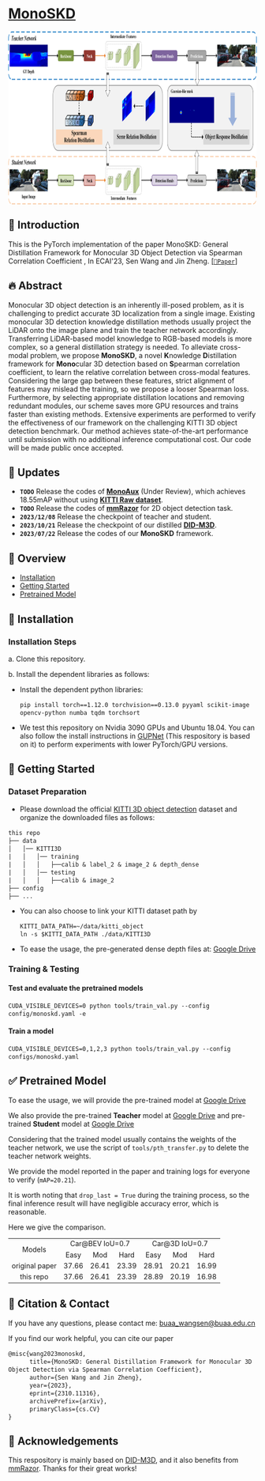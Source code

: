 # [**MonoSKD**](https://arxiv.org/abs/2310.11316)

<p align="center"> <img src='img/MonoSKD.png' align="center" height="350px"> </p>

## **🚀 Introduction**

This is the PyTorch implementation of the paper MonoSKD: General Distillation Framework for Monocular 3D Object Detection via Spearman Correlation Coefficient
, In ECAI'23, Sen Wang and Jin Zheng.
[[`📕Paper`]](https://arxiv.org/abs/2310.11316)

## **🔥 Abstract**

Monocular 3D object detection is an inherently ill-posed problem, as it is challenging to predict accurate 3D localization from a single image. Existing monocular 3D detection knowledge distillation methods usually project the LiDAR onto the image plane and train the teacher network accordingly. Transferring LiDAR-based model knowledge to RGB-based models is more complex, so a general distillation strategy is needed. To alleviate cross-modal problem, we propose **MonoSKD**, a novel **K**nowledge **D**istillation framework for **Mono**cular 3D detection based on **S**pearman correlation coefficient, to learn the relative correlation between cross-modal features. Considering the large gap between these features, strict alignment of features may mislead the training, so we propose a looser Spearman loss. Furthermore, by selecting appropriate distillation locations and removing redundant modules, our scheme saves more GPU resources and trains faster than existing methods. Extensive experiments are performed to verify the effectiveness of our framework on the challenging KITTI 3D object detection benchmark. Our method achieves state-of-the-art performance until submission with no additional inference computational cost. Our code will be made public once accepted.


## **🍇 Updates**
- **`TODO`** Release the codes of [**MonoAux**](https://www.cvlibs.net/datasets/kitti/eval_object_detail.php?&result=b9c415a01c88af12e5d79fb42f7260a4ab85c787) (Under Review), which achieves 18.55mAP without using [**KITTI Raw dataset**](https://www.cvlibs.net/datasets/kitti/raw_data.php).
- **`TODO`** Release the codes of [**mmRazor**](https://github.com/open-mmlab/mmrazor) for 2D object detection task.
- **`2023/12/08`** Release the checkpoint of teacher and student.
- **`2023/10/21`** Release the checkpoint of our distilled [**DID-M3D**](https://github.com/SPengLiang/DID-M3D).
- **`2023/07/22`** Release the codes of our **MonoSKD** framework.

## **📙 Overview**

- [Installation](#installation)
- [Getting Started](#getting-started)
- [Pretrained Model](#pretrained-model)

## **🍰 Installation**

### Installation Steps

a. Clone this repository.

b. Install the dependent libraries as follows:

* Install the dependent python libraries: 
  
  ```shell
  pip install torch==1.12.0 torchvision==0.13.0 pyyaml scikit-image opencv-python numba tqdm torchsort
  ```

* We test this repository on Nvidia 3090 GPUs and Ubuntu 18.04. You can also follow the install instructions in [GUPNet](https://github.com/SuperMHP/GUPNet) (This respository is based on it) to perform experiments with lower PyTorch/GPU versions.

## **📍 Getting Started**

### Dataset Preparation

* Please download the official [KITTI 3D object detection](http://www.cvlibs.net/datasets/kitti/eval_object.php?obj_benchmark=3d) dataset and organize the downloaded files as follows:

```
this repo
├── data
│   │── KITTI3D
|   │   │── training
|   │   │   ├──calib & label_2 & image_2 & depth_dense
|   │   │── testing
|   │   │   ├──calib & image_2
├── config
├── ...
```

* You can also choose to link your KITTI dataset path by
  
  ```
  KITTI_DATA_PATH=~/data/kitti_object
  ln -s $KITTI_DATA_PATH ./data/KITTI3D
  ```

* To ease the usage,  the pre-generated dense depth files at: [Google Drive](https://drive.google.com/file/d/1mlHtG8ZXLfjm0lSpUOXHulGF9fsthRtM/view?usp=sharing) 

### Training & Testing

#### Test and evaluate the pretrained models

```shell
CUDA_VISIBLE_DEVICES=0 python tools/train_val.py --config config/monoskd.yaml -e   
```

#### Train a model

```shell
CUDA_VISIBLE_DEVICES=0,1,2,3 python tools/train_val.py --config configs/monoskd.yaml
```

## **✅ Pretrained Model**

To ease the usage, we will provide the pre-trained model at [Google Drive](https://drive.google.com/file/d/1gy6sviLT9yLOLYNs7dzYjWrj02s0-u8O/view?usp=sharing) 

We also provide the pre-trained **Teacher** model at [Google Drive](https://drive.google.com/file/d/1RYw2DmPWgvF314yaHM5QU4_1FQv8djZi/view?usp=sharing) 
and pre-trained **Student** model at [Google Drive](https://drive.google.com/file/d/1VKiG1mPIHlJvZUHjniemZILLR0CMy_7a/view?usp=sharing)

Considering that the trained model usually contains the weights of the teacher network, we use the script of `tools/pth_transfer.py` to delete the teacher network weights.

We provide the model reported in the paper and training logs for everyone to verify (`mAP=20.21`).

It is worth noting that `drop_last = True` during the training process, so the final inference result will have negligible accuracy error, which is reasonable.

Here we give the comparison.

<table align="center">
    <tr>
        <td rowspan="2",div align="center">Models</td>
        <td colspan="3",div align="center">Car@BEV IoU=0.7</td>    
        <td colspan="3",div align="center">Car@3D IoU=0.7</td>  
    </tr>
    <tr>
        <td div align="center">Easy</td> 
        <td div align="center">Mod</td> 
        <td div align="center">Hard</td> 
        <td div align="center">Easy</td> 
        <td div align="center">Mod</td> 
        <td div align="center">Hard</td>  
    </tr>
    <tr>
        <td div align="center">original paper</td>
        <td div align="center">37.66</td> 
        <td div align="center">26.41</td> 
        <td div align="center">23.39</td> 
        <td div align="center">28.91</td> 
        <td div align="center">20.21</td> 
        <td div align="center">16.99</td> 
    </tr>    
    <tr>
        <td div align="center">this repo</td>
        <td div align="center">37.66</td> 
        <td div align="center">26.41</td> 
        <td div align="center">23.39</td> 
        <td div align="center">28.89</td> 
        <td div align="center">20.19</td> 
        <td div align="center">16.98</td> 
    </tr>
</table>

## **💚 Citation & Contact**

If you have any questions, please contact me: buaa_wangsen@buaa.edu.cn

If you find our work helpful, you can cite our paper

<!-- ```
@inproceedings{peng2022did,
  title={DID-M3D: Decoupling Instance Depth for Monocular 3D Object Detection},
  author={Peng, Liang and Wu, Xiaopei and Yang, Zheng and Liu, Haifeng and Cai, Deng},
  booktitle={European Conference on Computer Vision},
  year={2023}
}
``` -->
```
@misc{wang2023monoskd,
      title={MonoSKD: General Distillation Framework for Monocular 3D Object Detection via Spearman Correlation Coefficient}, 
      author={Sen Wang and Jin Zheng},
      year={2023},
      eprint={2310.11316},
      archivePrefix={arXiv},
      primaryClass={cs.CV}
}
```

## **🎵 Acknowledgements**

This respository is mainly based on [DID-M3D](https://github.com/SPengLiang/DID-M3D), and it also benefits from [mmRazor](https://github.com/open-mmlab/mmrazor). Thanks for their great works!
